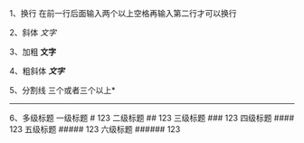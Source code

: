 1、换行
在前一行后面输入两个以上空格再输入第二行才可以换行

2、斜体
*文字*

3、加粗
**文字**

4、粗斜体
***文字***

5、分割线
三个或者三个以上*
***

6、多级标题
一级标题 # 123
二级标题 ## 123
三级标题 ### 123
四级标题 #### 123
五级标题 ##### 123
六级标题 ###### 123